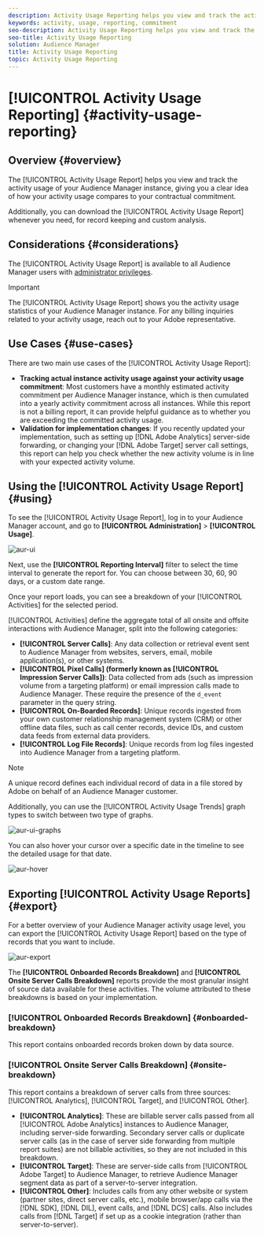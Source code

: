 ```yaml
---
description: Activity Usage Reporting helps you view and track the activity usage for your Audience Manager instance, so you can compare your actual usage to your contractual commitment.
keywords: activity, usage, reporting, commitment
seo-description: Activity Usage Reporting helps you view and track the activity usage for your Audience Manager instance, so you can compare your actual usage to your contractual commitment.
seo-title: Activity Usage Reporting
solution: Audience Manager
title: Activity Usage Reporting
topic: Activity Usage Reporting
---
```


# [!UICONTROL Activity Usage Reporting] {#activity-usage-reporting}

## Overview {#overview}

The [!UICONTROL Activity Usage Report] helps you view and track the activity usage of your Audience Manager instance, giving you a clear idea of how your activity usage compares to your contractual commitment.

Additionally, you can download the [!UICONTROL Activity Usage Report] whenever you need, for record keeping and custom analysis.

## Considerations {#considerations}

The [!UICONTROL Activity Usage Report] is available to all Audience Manager users with [administrator privileges](edit-account-settings.md).

>[!IMPORTANT]
>
>The [!UICONTROL Activity Usage Report] shows you the activity usage statistics of your Audience Manager instance. For any billing inquiries related to your activity usage, reach out to your Adobe representative.

## Use Cases {#use-cases}

There are two main use cases of the [!UICONTROL Activity Usage Report]:

* **Tracking actual instance activity usage against your activity usage commitment**: Most customers have a monthly estimated activity commitment per Audience Manager instance, which is then cumulated into a yearly activity commitment across all instances. While this report is not a billing report, it can provide helpful guidance as to whether you are exceeding the committed activity usage.
* **Validation for implementation changes**: If you recently updated your implementation, such as setting up [!DNL Adobe Analytics] server-side forwarding, or changing your [!DNL Adobe Target] server call settings, this report can help you check whether the new activity volume is in line with your expected activity volume.

## Using the [!UICONTROL Activity Usage Report] {#using}

To see the [!UICONTROL Activity Usage Report], log in to your Audience Manager account, and go to **[!UICONTROL Administration]** > **[!UICONTROL Usage]**.

![aur-ui](assets/aur-ui.png)

Next, use the **[!UICONTROL Reporting Interval]** filter to select the time interval to generate the report for. You can choose between 30, 60, 90 days, or a custom date range.

Once your report loads, you can see a breakdown of your [!UICONTROL Activities] for the selected period.

[!UICONTROL Activities] define the aggregate total of all onsite and offsite interactions with Audience Manager, split into the following categories:

* **[!UICONTROL Server Calls]**: Any data collection or retrieval event sent to Audience Manager from websites, servers, email, mobile application(s), or other systems.
* **[!UICONTROL Pixel Calls] (formerly known as [!UICONTROL Impression Server Calls])**: Data collected from ads (such as impression volume from a targeting platform) or email impression calls made to Audience Manager. These require the presence of the `d_event` parameter in the query string.
* **[!UICONTROL On-Boarded Records]**: Unique records ingested from your own customer relationship management system (CRM) or other offline data files, such as call center records, device IDs, and custom data feeds from external data providers.
* **[!UICONTROL Log File Records]**: Unique records from log files ingested into Audience Manager from a targeting platform.

>[!NOTE]
>
>A unique record defines each individual record of data in a file stored by Adobe on behalf of an Audience Manager customer.

Additionally, you can use the [!UICONTROL Activity Usage Trends] graph types to switch between two type of graphs.

![aur-ui-graphs](assets/aur-ui-graphs.png)

You can also hover your cursor over a specific date in the timeline to see the detailed usage for that date.

![aur-hover](assets/aur-hover.png)

## Exporting [!UICONTROL Activity Usage Reports] {#export}

For a better overview of your Audience Manager activity usage level, you can export the [!UICONTROL Activity Usage Report] based on the type of records that you want to include.

![aur-export](assets/aur-export.png)

The **[!UICONTROL Onboarded Records Breakdown]** and **[!UICONTROL Onsite Server Calls Breakdown]** reports provide the most granular insight of source data available for these activities. The volume attributed to these breakdowns is based on your implementation.

### [!UICONTROL Onboarded Records Breakdown] {#onboarded-breakdown}

This report contains onboarded records broken down by data source.

### [!UICONTROL Onsite Server Calls Breakdown] {#onsite-breakdown}

This report contains a breakdown of server calls from three sources: [!UICONTROL Analytics], [!UICONTROL Target], and [!UICONTROL Other].

* **[!UICONTROL Analytics]**: These are billable server calls passed from all [!UICONTROL Adobe Analytics] instances to Audience Manager, including server-side forwarding. Secondary server calls or duplicate server calls (as in the case of server side forwarding from multiple report suites) are not billable activities, so they are not included in this breakdown.
* **[!UICONTROL Target]**: These are server-side calls from [!UICONTROL Adobe Target] to Audience Manager, to retrieve Audience Manager segment data as part of a server-to-server integration.
* **[!UICONTROL Other]**: Includes calls from any other website or system (partner sites, direct server calls, etc.), mobile browser/app calls via the [!DNL SDK], [!DNL DIL], event calls, and [!DNL DCS] calls. Also includes calls from [!DNL Target] if set up as a cookie integration (rather than server-to-server).
